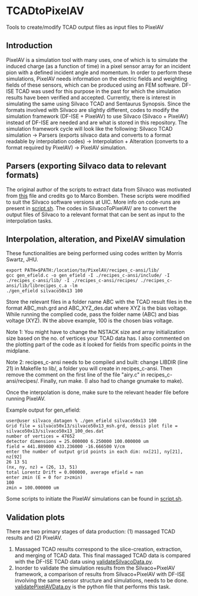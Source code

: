 # TCADtoPixelAV
Tools to create/modify TCAD output files as input files to PixelAV


## Introduction
PixelAV is a simulation tool with many uses, one of which is to simulate the induced charge (as a function of time) in a pixel sensor array for an incident pion with a defined incident angle and momentum. In order to perform these simulations, PixelAV needs information on the electric fields and weighting fields of these sensors, which can be produced using an FEM software. DF-ISE TCAD was used for this purpose in the past for which the simulation results have been verified and accepted. Currently, there is interest in simulating the same using Silvaco TCAD and Sentaurus Synopsis. Since the formats involved with Silvaco are slightly different, codes to modify the simulation framework (DF-ISE + PixelAV) to use Silvaco (Silvaco + PixelAV) instead of DF-ISE are needed and are what is stored in this repository. The simulation framework cycle will look like the following:
Silvaco TCAD simulation -> Parsers (exports silvaco data and converts to a format readable by interpolation codes) -> Interpolation + Alteration (converts to a format required by PixelAV) -> PixelAV simulation.

## Parsers (exporting Silvaco data to relevant formats)
The original author of the scripts to extract data from Silvaco was motivated from [this](https://docs.google.com/document/d/1_cMVVW3Z-kzEkRnzKBCPwtvXYCGjXNB8bO0RWyMA2pk/edit) file and credits go to Marco Bomben. These scripts were modified to suit the Silvaco software versions at UIC. More info on code-runs are present in [script.sh](https://github.com/CodexForster/TCADtoPixelAV/blob/main/SilvacoToPixelAV/extractFromSilvaco/script.sh). The codes in SilvacoToPixelAV/ are to convert the output files of Silvaco to a relevant format that can be sent as input to the interpolation tasks.

## Interpolation, alteration, and PixelAV simulation
These functionalities are being performed using codes written by Morris Swartz, JHU.
```
export PATH=$PATH:/location/to/PixelAV/recipes_c-ansi/lib/
gcc gen_efield.c -o gen_efield -I ./recipes_c-ansi/include/ -I ./recipes_c-ansi/lib/ -I ./recipes_c-ansi/recipes/ ./recipes_c-ansi/lib/librecipes_c.a -lm
./gen_efield silvaco50x13 100
```
Store the relevant files in a folder name ABC with the TCAD result files in the format ABC_msh.grd and ABC_XYZ_des.dat where XYZ is the bias voltage. While running the complied code, pass the folder name (ABC) and bias voltage (XYZ). IN the above example, 100 is the chosen bias voltage. 

Note 1: You might have to change the NSTACK size and array initialization size based on the no. of vertices your TCAD data has. I also commented on the plotting part of the code as it looked for fields from specific points in the midplane.

Note 2: recipes_c-ansi needs to be compiled and built: change LIBDIR (line 21) in Makefile to lib/, a folder you will create in recipes_c-ansi. Then remove the comment on the first line of the file "airy.c" in recipes_c-ansi/recipes/. Finally, run make. (I also had to change gnumake to make).

Once the interpolation is done, make sure to the relevant header file before running PixelAV.

Example output for gen_efield:
```
user@user silvaco_datagen % ./gen_efield silvaco50x13 100
Grid file = silvaco50x13/silvaco50x13_msh.grd, dessis plot file = silvaco50x13/silvaco50x13_100_des.dat
number of vertices = 47652
detector dimensions = 25.000000 6.250000 100.000000 um 
field = 441.889000 433.236000 -16.666500 V/cm 
enter the number of output grid points in each dim: nx[21], ny[21], nz[92]
26 13 51
(nx, ny, nz) = (26, 13, 51)
total Lorentz Drift = 0.000000, average efield = nan 
enter zmin (E = 0 for z>zmin) 
100
zmin = 100.000000 um
```
Some scripts to initiate the PixelAV simulations can be found in [script.sh](https://github.com/CodexForster/TCADtoPixelAV/blob/main/SilvacoToPixelAV/extractFromSilvaco/script.sh).

## Validation plots
There are two primary stages of data production: (1) massaged TCAD results and (2) PixelAV. 
1. Massaged TCAD results correspond to the slice-creation, extraction, and merging of TCAD data. This final massaged TCAD data is compared with the DF-ISE TCAD data using [validateSilvacoData.py](https://github.com/CodexForster/TCADtoPixelAV/blob/main/SilvacoToPixelAV/validation/validateSilvacoData.py).
2. Inorder to validate the simulation results from the Silvaco+PixelAV framework, a comparison of results from Silvaco+PixelAV with DF-ISE involving the same sensor structure and simulations, needs to be done. [validatePixelAVData.py](https://github.com/CodexForster/TCADtoPixelAV/blob/main/SilvacoToPixelAV/validation/validatePixelAVData.py) is the python file that performs this task.
